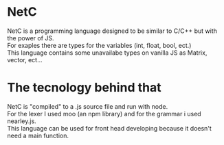 # NetC
NetC is a programming language designed to be similar to C/C++ but with the power of JS.<br/>
For exaples there are types for the variables (int, float, bool, ect.)<br/>
This language contains some unavailabe types on vanilla JS as Matrix, vector, ect...<br/>


# The tecnology behind that
NetC is "compiled" to a .js source file and run with node.<br/>
For the lexer I used moo (an npm library) and for the grammar i used nearley.js.<br/>
This language can be used for front head developing because it doesn't need a main function.<br/>
